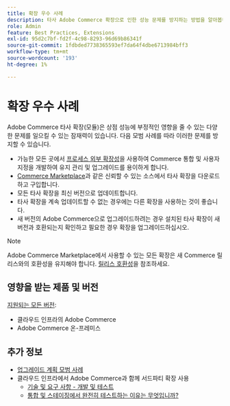```yaml
---
title: 확장 우수 사례
description: 타사 Adobe Commerce 확장으로 인한 성능 문제를 방지하는 방법을 알아봅니다.
role: Admin
feature: Best Practices, Extensions
exl-id: 95d2c7bf-fd2f-4c98-8293-96d69b86341f
source-git-commit: 1fdbded7738365593ef7da64f4dbe6713984bff3
workflow-type: tm+mt
source-wordcount: '193'
ht-degree: 1%

---
```


# 확장 우수 사례

Adobe Commerce 타사 확장(모듈)은 상점 성능에 부정적인 영향을 줄 수 있는 다양한 문제를 일으킬 수 있는 잠재력이 있습니다. 다음 모범 사례를 따라 이러한 문제를 방지할 수 있습니다.

- 가능한 모든 곳에서 [프로세스 외부 확장성](https://developer.adobe.com/commerce/extensibility/)을 사용하여 Commerce 통합 및 사용자 지정을 개발하여 유지 관리 및 업그레이드를 용이하게 합니다.
- [Commerce Marketplace](https://marketplace.magento.com/extensions.html)과 같은 신뢰할 수 있는 소스에서 타사 확장을 다운로드하고 구입합니다.
- 모든 타사 확장을 최신 버전으로 업데이트합니다.
- 타사 확장을 계속 업데이트할 수 없는 경우에는 다른 확장을 사용하는 것이 좋습니다.
- 새 버전의 Adobe Commerce으로 업그레이드하려는 경우 설치된 타사 확장이 새 버전과 호환되는지 확인하고 필요한 경우 확장을 업그레이드하십시오.

>[!NOTE]
>
> Adobe Commerce Marketplace에서 사용할 수 있는 모든 확장은 새 Commerce 릴리스와의 호환성을 유지해야 합니다. [릴리스 호환성](https://developer.adobe.com/commerce/marketplace/guides/sellers/compatibility/releases/)을 참조하세요.

## 영향을 받는 제품 및 버전

[지원되는 모든 버전](../../../release/versions.md):

- 클라우드 인프라의 Adobe Commerce
- Adobe Commerce 온-프레미스

## 추가 정보

- [업그레이드 계획 모범 사례](../../../upgrade/prepare/best-practices.md)
- 클라우드 인프라에서 Adobe Commerce과 함께 서드파티 확장 사용
   - [기술 및 요구 사항 - 개발 및 테스트](https://experienceleague.adobe.com/ko/docs/commerce-cloud-service/user-guide/develop/overview#cloud-req-devtest)
   - [통합 및 스테이징에서 완전히 테스트하는 이유는 무엇입니까?](https://experienceleague.adobe.com/ko/docs/commerce-cloud-service/user-guide/launch/overview#why-test-fully-in-integration-staging-and-production)
